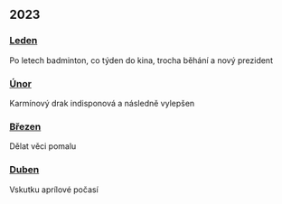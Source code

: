 ## 2023

### [Leden](2023_january.md)

Po letech badminton, co týden do kina, trocha běhání a nový prezident

### [Únor](2023_february.md)

Karmínový drak indisponová a následně vylepšen

### [Březen](2023_march.md)

Dělat věci pomalu

### [Duben](2023_april.md)

Vskutku aprílové počasí

<!--

### [Květen](2023_may.md)


### [Červen](2023_june.md)


### [Červenec](2023_july.md)


### [Srpen](2023_august.md)


### [Září](2023_september.md)


### [Říjen](2023_october.md)


### [Listopad](2023_november.md)


### [Prosinec](2023_december.md)

-->